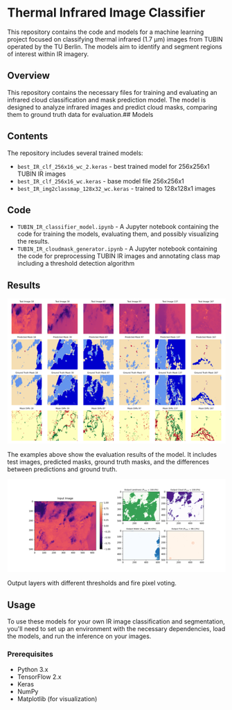 # Thermal Infrared Image Classifier

This repository contains the code and models for a machine learning project focused on classifying thermal infrared (1.7 μm) images from TUBIN operated by the TU Berlin. The models aim to identify and segment regions of interest within IR imagery.

## Overview
This repository contains the necessary files for training and evaluating an infrared cloud classification and mask prediction model. The model is designed to analyze infrared images and predict cloud masks, comparing them to ground truth data for evaluation.## Models

## Contents
The repository includes several trained models:

- `best_IR_clf_256x16_wc_2.keras` - best trained model for 256x256x1 TUBIN IR images
- `best_IR_clf_256x16_wc.keras` - base model file 256x256x1
- `best_IR_img2classmap_128x32_wc.keras` - trained to 128x128x1 images

## Code

- `TUBIN_IR_classifier_model.ipynb` - A Jupyter notebook containing the code for training the models, evaluating them, and possibly visualizing the results.
- `TUBIN_IR_cloudmask_generator.ipynb` - A Jupyter notebook containing the code for preprocessing TUBIN IR images and annotating class map including a threshold detection algorithm

## Results

![Evaluation Results](eval_plot_selected.png)

The examples above show the evaluation results of the model. It includes test images, predicted masks, ground truth masks, and the differences between predictions and ground truth.

![Full Frame Result](full_frame_pred.png)

Output layers with different thresholds and fire pixel voting.

## Usage

To use these models for your own IR image classification and segmentation, you'll need to set up an environment with the necessary dependencies, load the models, and run the inference on your images.

### Prerequisites

- Python 3.x
- TensorFlow 2.x
- Keras
- NumPy
- Matplotlib (for visualization)
